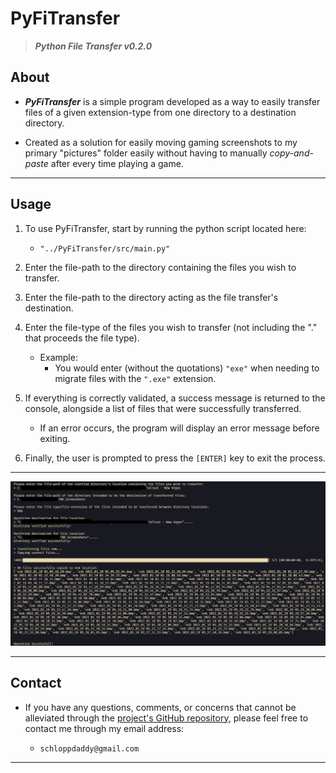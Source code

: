 # PyFiTransfer

> **_Python File Transfer v0.2.0_**

## About

- **_PyFiTransfer_** is a simple program developed as a way to easily transfer files of a given extension-type from one directory to a destination directory.

- Created as a solution for easily moving gaming screenshots to my primary "pictures" folder easily without having to manually _copy-and-paste_ after every time playing a game.

---

## Usage

1. To use PyFiTransfer, start by running the python script located here:

   - `"../PyFiTransfer/src/main.py"`

2. Enter the file-path to the directory containing the files you wish to transfer.

3. Enter the file-path to the directory acting as the file transfer's destination.

4. Enter the file-type of the files you wish to transfer (not including the "." that proceeds the file type).

   - Example:
     - You would enter (without the quotations) `"exe"` when needing to migrate files with the `".exe"` extension.

5. If everything is correctly validated, a success message is returned to the console, alongside a list of files that were successfully transferred.

   - If an error occurs, the program will display an error message before exiting.

6. Finally, the user is prompted to press the `[ENTER]` key to exit the process.

---

![CLI Screenshot](img/Screenshot%202022-01-24%20010344.png)

---

## Contact

- If you have any questions, comments, or concerns that cannot be alleviated through the [project's GitHub repository](https://github.com/schlopp96/PyFiTransfer), please feel free to contact me through my email address:

  - `schloppdaddy@gmail.com`

---
